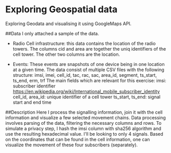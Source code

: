 # Exploring Geospatial data
Exploring Geodata and visualising it using GoogleMaps API.

##Data
I only attached a sample of the data.

- Radio Cell infrastructure: this data contains the location of the radio towers. The columns cid and area are together the uniq identifiers of the cell tower. The other two columns are the location.

- Events: These events are snapshots of one device being in one location at a given time. The data consist of multiple CSV files with the following structure: imsi, imei, cell_id, tac, rac, sac, area_id, segment, ts_start, ts_end, erm, trf
The main fields which are relevant for this exercise:
imsi: subscriber identifier https://en.wikipedia.org/wiki/International_mobile_subscriber_identity
cell_id, area_id: unique identifier of a cell tower
ts_start, ts_end: signal start and end time


##Description
Here I process the signalling information, join it with the cell information and visualize a few selected movement chains.
Data processing involves parsing of the data, filtering the necessary columns and rows.
To simulate a privacy step, I hash the imsi column with sha256 algorithm and use the resulting hexadecimal value.
I'll be looking to only 4 signals.
Based on the coordinates that can be found in the cell information, one can visualize the movement of these four subscribers (separately).
